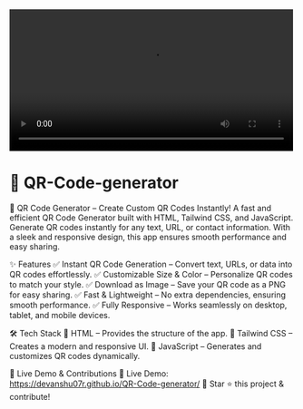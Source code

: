 <video width="500" controls>
  <source src="QR gen.mp4" type="video/mp4">
</video>


# 🔳 QR-Code-generator
🔳 QR Code Generator – Create Custom QR Codes Instantly!
A fast and efficient QR Code Generator built with HTML, Tailwind CSS, and JavaScript. Generate QR codes instantly for any text, URL, or contact information. With a sleek and responsive design, this app ensures smooth performance and easy sharing.

✨ Features
✅ Instant QR Code Generation – Convert text, URLs, or data into QR codes effortlessly.
✅ Customizable Size & Color – Personalize QR codes to match your style.
✅ Download as Image – Save your QR code as a PNG for easy sharing.
✅ Fast & Lightweight – No extra dependencies, ensuring smooth performance.
✅ Fully Responsive – Works seamlessly on desktop, tablet, and mobile devices.

🛠️ Tech Stack
🔹 HTML – Provides the structure of the app.
🔹 Tailwind CSS – Creates a modern and responsive UI.
🔹 JavaScript – Generates and customizes QR codes dynamically.

🚀 Live Demo & Contributions
🔗 Live Demo: https://devanshu07r.github.io/QR-Code-generator/
📌 Star ⭐ this project & contribute!
